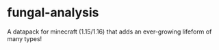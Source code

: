 # fungal-analysis
A datapack for minecraft (1.15/1.16) that adds an ever-growing lifeform of many types!

